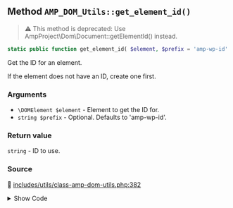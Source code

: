 ## Method `AMP_DOM_Utils::get_element_id()`

> :warning: This method is deprecated: Use AmpProject\Dom\Document::getElementId() instead.

```php
static public function get_element_id( $element, $prefix = 'amp-wp-id' );
```

Get the ID for an element.

If the element does not have an ID, create one first.

### Arguments

* `\DOMElement $element` - Element to get the ID for.
* `string $prefix` - Optional. Defaults to &#039;amp-wp-id&#039;.

### Return value

`string` - ID to use.

### Source

:link: [includes/utils/class-amp-dom-utils.php:382](/includes/utils/class-amp-dom-utils.php#L382-L390)

<details>
<summary>Show Code</summary>

```php
public static function get_element_id( $element, $prefix = 'amp-wp-id' ) {
	_deprecated_function(
		'AMP_DOM_Utils::get_element_id',
		'1.5.1',
		'Use AmpProject\Amp\Dom\Document::getElementId() instead'
	);
	return Document::fromNode( $element )->getElementId( $element, $prefix );
}
```

</details>

